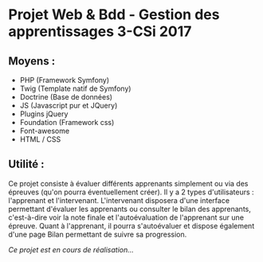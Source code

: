 Projet Web & Bdd - Gestion des apprentissages 3-CSi 2017
=================

## Moyens :

- PHP (Framework Symfony)
- Twig (Template natif de Symfony)
- Doctrine (Base de données)
- JS (Javascript pur et JQuery)
- Plugins jQuery
- Foundation (Framework css)
- Font-awesome
- HTML / CSS

## Utilité :

Ce projet consiste à évaluer différents apprenants simplement ou via des épreuves (qu'on pourra éventuellement créer). Il y a 2 types d'utilisateurs : l'apprenant et l'intervenant.
L'intervenant disposera d'une interface permettant d'évaluer les apprenants ou consulter le bilan des apprenants, c'est-à-dire voir la note finale et l'autoévaluation de l'apprenant sur une épreuve.
Quant à l'apprenant, il pourra s'autoévaluer et dispose également d'une page Bilan permettant de suivre sa progression.

*Ce projet est en cours de réalisation...*

